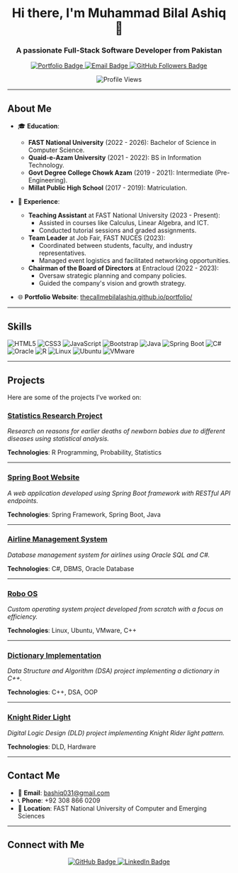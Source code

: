 <h1 align="center">Hi there, I'm Muhammad Bilal Ashiq 👋</h1>
<h3 align="center">A passionate Full-Stack Software Developer from Pakistan</h3>

<p align="center">
  <a href="https://thecallmebilalashiq.github.io/portfolio/">
    <img src="https://img.shields.io/badge/Portfolio-Visit-blue?style=flat-square" alt="Portfolio Badge"/>
  </a>
  <a href="mailto:bashiq031@gmail.com">
    <img src="https://img.shields.io/badge/Email-Contact%20Me-green?style=flat-square" alt="Email Badge"/>
  </a>
  <a href="https://github.com/thecallmebilalashiq">
    <img src="https://img.shields.io/github/followers/thecallmebilalashiq?label=Follow&style=social" alt="GitHub Followers Badge"/>
  </a>
</p>

<p align="center">
  <img src="https://komarev.com/ghpvc/?username=thecallmebilalashiq&color=blueviolet&style=flat-square" alt="Profile Views"/>
</p>

---

## About Me

- 🎓 **Education**:
  - **FAST National University** (2022 - 2026): Bachelor of Science in Computer Science.
  - **Quaid-e-Azam University** (2021 - 2022): BS in Information Technology.
  - **Govt Degree College Chowk Azam** (2019 - 2021): Intermediate (Pre-Engineering).
  - **Millat Public High School** (2017 - 2019): Matriculation.

- 💼 **Experience**:
  - **Teaching Assistant** at FAST National University (2023 - Present):
    - Assisted in courses like Calculus, Linear Algebra, and ICT.
    - Conducted tutorial sessions and graded assignments.
  - **Team Leader** at Job Fair, FAST NUCES (2023):
    - Coordinated between students, faculty, and industry representatives.
    - Managed event logistics and facilitated networking opportunities.
  - **Chairman of the Board of Directors** at Entracloud (2022 - 2023):
    - Oversaw strategic planning and company policies.
    - Guided the company's vision and growth strategy.

- 🌐 **Portfolio Website**: [thecallmebilalashiq.github.io/portfolio/](https://thecallmebilalashiq.github.io/portfolio/)

---

## Skills

![HTML5](https://img.shields.io/badge/HTML5-%23E34F26.svg?style=flat-square&logo=html5&logoColor=white)
![CSS3](https://img.shields.io/badge/CSS3-%231572B6.svg?style=flat-square&logo=css3&logoColor=white)
![JavaScript](https://img.shields.io/badge/JavaScript-%23F7DF1E.svg?style=flat-square&logo=javascript&logoColor=black)
![Bootstrap](https://img.shields.io/badge/Bootstrap-%23563D7C.svg?style=flat-square&logo=bootstrap&logoColor=white)
![Java](https://img.shields.io/badge/Java-%23ED8B00.svg?style=flat-square&logo=java&logoColor=white)
![Spring Boot](https://img.shields.io/badge/Spring%20Boot-%236DB33F.svg?style=flat-square&logo=spring-boot&logoColor=white)
![C#](https://img.shields.io/badge/C%23-%23239120.svg?style=flat-square&logo=c-sharp&logoColor=white)
![Oracle](https://img.shields.io/badge/Oracle-%23F00000.svg?style=flat-square&logo=oracle&logoColor=white)
![R](https://img.shields.io/badge/R-%23276DC3.svg?style=flat-square&logo=r&logoColor=white)
![Linux](https://img.shields.io/badge/Linux-%23FCC624.svg?style=flat-square&logo=linux&logoColor=black)
![Ubuntu](https://img.shields.io/badge/Ubuntu-%23E95420.svg?style=flat-square&logo=ubuntu&logoColor=white)
![VMware](https://img.shields.io/badge/VMware-%23607080.svg?style=flat-square&logo=vmware&logoColor=white)

---

## Projects

Here are some of the projects I've worked on:

### [Statistics Research Project](https://thecallmebilalashiq.github.io/portfolio/)
*Research on reasons for earlier deaths of newborn babies due to different diseases using statistical analysis.*

**Technologies**: R Programming, Probability, Statistics

---

### [Spring Boot Website](https://thecallmebilalashiq.github.io/portfolio/)
*A web application developed using Spring Boot framework with RESTful API endpoints.*

**Technologies**: Spring Framework, Spring Boot, Java

---

### [Airline Management System](https://thecallmebilalashiq.github.io/portfolio/)
*Database management system for airlines using Oracle SQL and C#.*

**Technologies**: C#, DBMS, Oracle Database

---

### [Robo OS](https://thecallmebilalashiq.github.io/portfolio/)
*Custom operating system project developed from scratch with a focus on efficiency.*

**Technologies**: Linux, Ubuntu, VMware, C++

---

### [Dictionary Implementation](https://thecallmebilalashiq.github.io/portfolio/)
*Data Structure and Algorithm (DSA) project implementing a dictionary in C++.*

**Technologies**: C++, DSA, OOP

---

### [Knight Rider Light](https://thecallmebilalashiq.github.io/portfolio/)
*Digital Logic Design (DLD) project implementing Knight Rider light pattern.*

**Technologies**: DLD, Hardware

---

## Contact Me

- 📧 **Email**: [bashiq031@gmail.com](mailto:bashiq031@gmail.com)
- 📞 **Phone**: +92 308 866 0209
- 📍 **Location**: FAST National University of Computer and Emerging Sciences

---

## Connect with Me

<p align="center">
  <a href="https://github.com/thecallmebilalashiq">
    <img src="https://img.shields.io/badge/GitHub-%2312100E.svg?style=flat-square&logo=github&logoColor=white" alt="GitHub Badge"/>
  </a>
  <a href="https://www.linkedin.com/in/thecallmebilalashiq">
    <img src="https://img.shields.io/badge/LinkedIn-%230077B5.svg?style=flat-square&logo=linkedin&logoColor=white" alt="LinkedIn Badge"/>
  </a>
  <a href="https://twitter.com/thecallmebilalashiq">
    <img src="https://img.shields.io/badge/Twitter-%231DA1F2.svg?style=flat-square&logo=
::contentReference[oaicite:0]{index=0}
 
